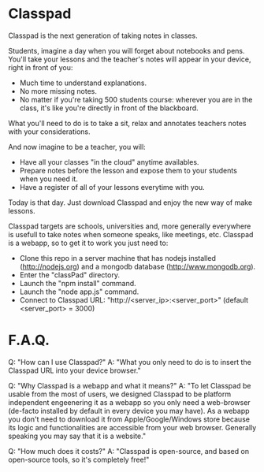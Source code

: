 Classpad
========

Classpad is the next generation of taking notes in classes.

Students, imagine a day when you will forget about notebooks and pens. You'll take your lessons and the teacher's notes will appear in your device, right in front of you:

- Much time to understand explanations.
- No more missing notes.
- No matter if you're taking 500 students course: wherever you are in the class, it's like you're directly in front of the blackboard.

What you'll need to do is to take a sit, relax and annotates teachers notes with your considerations. 

And now imagine to be a teacher, you will:

- Have all your classes "in the cloud" anytime availables.
- Prepare notes before the lesson and expose them to your students when you need it.
- Have a register of all of your lessons everytime with you.

Today is that day. Just download Classpad and enjoy the new way of make lessons.

Classpad targets are schools, universities and, more generally everywhere is usefull to take notes when someone speaks, like meetings, etc.
Classpad is a webapp, so to get it to work you just need to:

- Clone this repo in a server machine that has nodejs installed (http://nodejs.org) and a mongodb database (http://www.mongodb.org).
- Enter the "classPad" directory.
- Launch the "npm install" command.
- Launch the "node app.js" command.
- Connect to Classpad URL: "http://<server_ip>:<server_port>" (default <server_port> = 3000)

F.A.Q.
=======

Q: "How can I use Classpad?"
A: "What you only need to do is to insert the Classpad URL into your device browser."

Q: "Why Classpad is a webapp and what it means?"
A: "To let Classpad be usable from the most of users, we designed Classpad to be platform independent engeenering it as a webapp so you only need a web-browser (de-facto installed by default in every device you may have). As a webapp you don't need to download it from Apple/Google/Windows store because its logic and functionalities are accessible from your web browser. Generally speaking you may say that it is a website."

Q: "How much does it costs?"
A: "Classpad is open-source, and based on open-source tools, so it's completely free!"
